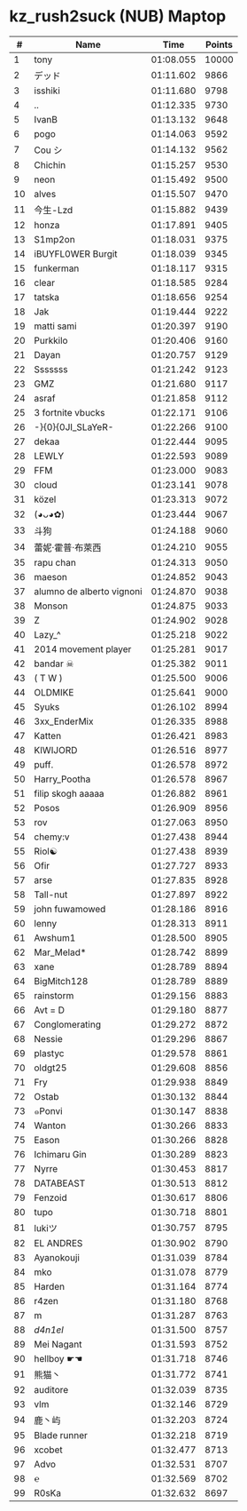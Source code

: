# kz_rush2suck (NUB) Maptop

|  # | Name | Time | Points |
|-------------- | -------------- | -------------- | -------------- | 
| 1 | tony | 01:08.055 | 10000 | 
| 2 | デッド | 01:11.602 | 9866 | 
| 3 | isshiki | 01:11.680 | 9798 | 
| 4 | .. | 01:12.335 | 9730 | 
| 5 | IvanB | 01:13.132 | 9648 | 
| 6 | pogo | 01:14.063 | 9592 | 
| 7 | Cou シ | 01:14.132 | 9562 | 
| 8 | Chichin | 01:15.257 | 9530 | 
| 9 | neon | 01:15.492 | 9500 | 
| 10 | alves | 01:15.507 | 9470 | 
| 11 | 今生-Lzd | 01:15.882 | 9439 | 
| 12 | honza | 01:17.891 | 9405 | 
| 13 | S1mp2on | 01:18.031 | 9375 | 
| 14 | iBUYFL0WER Burgit | 01:18.039 | 9345 | 
| 15 | funkerman | 01:18.117 | 9315 | 
| 16 | clear | 01:18.585 | 9284 | 
| 17 | tatska | 01:18.656 | 9254 | 
| 18 | Jak | 01:19.444 | 9222 | 
| 19 | matti sami | 01:20.397 | 9190 | 
| 20 | Purkkilo | 01:20.406 | 9160 | 
| 21 | Dayan | 01:20.757 | 9129 | 
| 22 | Sssssss | 01:21.242 | 9123 | 
| 23 | GMZ | 01:21.680 | 9117 | 
| 24 | asraf | 01:21.858 | 9112 | 
| 25 | 3 fortnite vbucks | 01:22.171 | 9106 | 
| 26 | -}{0}{0JI_SLaYeR- | 01:22.266 | 9100 | 
| 27 | dekaa | 01:22.444 | 9095 | 
| 28 | LEWLY | 01:22.593 | 9089 | 
| 29 | FFM | 01:23.000 | 9083 | 
| 30 | cloud | 01:23.141 | 9078 | 
| 31 | közel | 01:23.313 | 9072 | 
| 32 | (◕ᴗ◕✿) | 01:23.444 | 9067 | 
| 33 | 斗狗 | 01:24.188 | 9060 | 
| 34 | 蕾妮·霍普·布萊西 | 01:24.210 | 9055 | 
| 35 | rapu chan | 01:24.313 | 9050 | 
| 36 | maeson | 01:24.852 | 9043 | 
| 37 | alumno de alberto vignoni | 01:24.870 | 9038 | 
| 38 | Monson | 01:24.875 | 9033 | 
| 39 | Z | 01:24.902 | 9028 | 
| 40 | Lazy_^ | 01:25.218 | 9022 | 
| 41 | 2014 movement player | 01:25.281 | 9017 | 
| 42 | bandar ☠ | 01:25.382 | 9011 | 
| 43 | ( T W ) | 01:25.500 | 9006 | 
| 44 | OLDMIKE | 01:25.641 | 9000 | 
| 45 | Syuks | 01:26.102 | 8994 | 
| 46 | 3xx_EnderMix | 01:26.335 | 8988 | 
| 47 | Katten | 01:26.421 | 8983 | 
| 48 | KIWIJORD | 01:26.516 | 8977 | 
| 49 | puff. | 01:26.578 | 8972 | 
| 50 | Harry_Pootha | 01:26.578 | 8967 | 
| 51 | filip skogh aaaaa | 01:26.882 | 8961 | 
| 52 | Posos | 01:26.909 | 8956 | 
| 53 | rov | 01:27.063 | 8950 | 
| 54 | chemy:v | 01:27.438 | 8944 | 
| 55 | Riol☯ | 01:27.438 | 8939 | 
| 56 | Ofir | 01:27.727 | 8933 | 
| 57 | arse | 01:27.835 | 8928 | 
| 58 | Tall-nut | 01:27.897 | 8922 | 
| 59 | john fuwamowed | 01:28.186 | 8916 | 
| 60 | lenny | 01:28.313 | 8911 | 
| 61 | Awshum1 | 01:28.500 | 8905 | 
| 62 | Mar_Melad* | 01:28.742 | 8899 | 
| 63 | xane | 01:28.789 | 8894 | 
| 64 | BigMitch128 | 01:28.789 | 8889 | 
| 65 | rainstorm | 01:29.156 | 8883 | 
| 66 | Avt = D | 01:29.180 | 8877 | 
| 67 | Conglomerating | 01:29.272 | 8872 | 
| 68 | Nessie | 01:29.296 | 8867 | 
| 69 | plastyc | 01:29.578 | 8861 | 
| 70 | oldgt25 | 01:29.608 | 8856 | 
| 71 | Fry | 01:29.938 | 8849 | 
| 72 | Ostab | 01:30.132 | 8844 | 
| 73 | ๑Ponvi | 01:30.147 | 8838 | 
| 74 | Wanton | 01:30.266 | 8833 | 
| 75 | Eason | 01:30.266 | 8828 | 
| 76 | Ichimaru Gin | 01:30.289 | 8823 | 
| 77 | Nyrre | 01:30.453 | 8817 | 
| 78 | DATABEAST | 01:30.513 | 8812 | 
| 79 | Fenzoid | 01:30.617 | 8806 | 
| 80 | tupo | 01:30.718 | 8801 | 
| 81 | lukiツ | 01:30.757 | 8795 | 
| 82 | EL ANDRES | 01:30.902 | 8790 | 
| 83 | Ayanokouji | 01:31.039 | 8784 | 
| 84 | mko | 01:31.078 | 8779 | 
| 85 | Harden | 01:31.164 | 8774 | 
| 86 | r4zen | 01:31.180 | 8768 | 
| 87 | m | 01:31.287 | 8763 | 
| 88 | _d4n1el_ | 01:31.500 | 8757 | 
| 89 | Mei Nagant | 01:31.593 | 8752 | 
| 90 | hellboy ☛☚ | 01:31.718 | 8746 | 
| 91 | 熊猫丶 | 01:31.772 | 8741 | 
| 92 | auditore | 01:32.039 | 8735 | 
| 93 | vlm | 01:32.146 | 8729 | 
| 94 | 鹿丶屿 | 01:32.203 | 8724 | 
| 95 | Blade runner | 01:32.218 | 8719 | 
| 96 | xcobet | 01:32.477 | 8713 | 
| 97 | Advo | 01:32.531 | 8707 | 
| 98 | ℮ | 01:32.569 | 8702 | 
| 99 | R0sKa | 01:32.632 | 8697 | 

